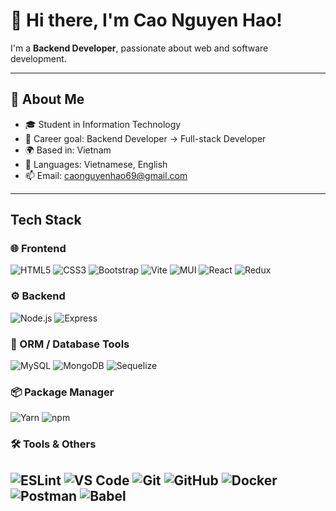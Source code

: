 # 👋 Hi there, I'm Cao Nguyen Hao!

I'm a **Backend Developer**, passionate about web and software development.

---

## 👤 About Me  
- 🎓 Student in Information Technology  
- 💼 Career goal: Backend Developer → Full-stack Developer  
- 🌍 Based in: Vietnam  
- 💬 Languages: Vietnamese, English  
- 📫 Email: [caonguyenhao69@gmail.com](mailto:caonguyenhao69@gmail.com)  

---

##  Tech Stack
### 🌐 Frontend  
![HTML5](https://img.shields.io/badge/-HTML5-orange?logo=html5&logoColor=white&style=for-the-badge)
![CSS3](https://img.shields.io/badge/-CSS3-blue?logo=css3&logoColor=white&style=for-the-badge)
![Bootstrap](https://img.shields.io/badge/-Bootstrap-563d7c?logo=bootstrap&logoColor=white&style=for-the-badge)
![Vite](https://img.shields.io/badge/-Vite-646CFF?logo=vite&logoColor=white&style=for-the-badge)
![MUI](https://img.shields.io/badge/-MUI-007FFF?logo=mui&logoColor=white&style=for-the-badge)
![React](https://img.shields.io/badge/-React-blue?logo=react&logoColor=white&style=for-the-badge)
![Redux](https://img.shields.io/badge/-Redux-764abc?logo=redux&logoColor=white&style=for-the-badge)

### ⚙️ Backend  
![Node.js](https://img.shields.io/badge/-Node.js-green?logo=node.js&logoColor=white&style=for-the-badge)
![Express](https://img.shields.io/badge/-Express.js-000?logo=express&logoColor=white&style=for-the-badge)

### 🔗 ORM / Database Tools
![MySQL](https://img.shields.io/badge/-MySQL-4479A1?logo=mysql&logoColor=white&style=for-the-badge)
![MongoDB](https://img.shields.io/badge/-MongoDB-47A248?logo=mongodb&logoColor=white&style=for-the-badge)
![Sequelize](https://img.shields.io/badge/-Sequelize-52B0E7?logo=sequelize&logoColor=white&style=for-the-badge)


### 📦 Package Manager  
![Yarn](https://img.shields.io/badge/-Yarn-2C8EBB?logo=yarn&logoColor=white&style=for-the-badge)
![npm](https://img.shields.io/badge/-npm-CB3837?logo=npm&logoColor=white&style=for-the-badge)

### 🛠️ Tools & Others  
![ESLint](https://img.shields.io/badge/-ESLint-4B32C3?logo=eslint&logoColor=white&style=for-the-badge)
![VS Code](https://img.shields.io/badge/-VSCode-007ACC?logo=visual-studio-code&logoColor=white&style=for-the-badge)
![Git](https://img.shields.io/badge/-Git-F05032?logo=git&logoColor=white&style=for-the-badge)
![GitHub](https://img.shields.io/badge/-GitHub-181717?logo=github&logoColor=white&style=for-the-badge)
![Docker](https://img.shields.io/badge/-Docker-2496ED?logo=docker&logoColor=white&style=for-the-badge)
![Postman](https://img.shields.io/badge/-Postman-FF6C37?logo=postman&logoColor=white&style=for-the-badge)
![Babel](https://img.shields.io/badge/-Babel-F9DC3E?logo=babel&logoColor=black&style=for-the-badge)
---
